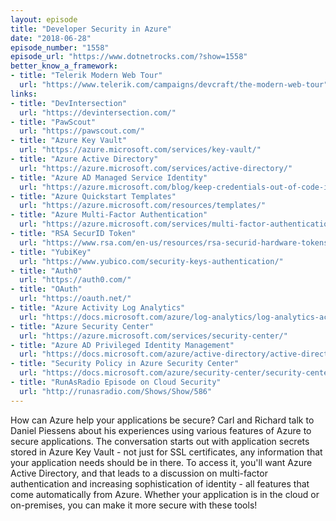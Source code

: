 ```yaml
---
layout: episode
title: "Developer Security in Azure"
date: "2018-06-28"
episode_number: "1558"
episode_url: "https://www.dotnetrocks.com/?show=1558"
better_know_a_framework:
- title: "Telerik Modern Web Tour"
  url: "https://www.telerik.com/campaigns/devcraft/the-modern-web-tour"
links:
- title: "DevIntersection"
  url: "https://devintersection.com/"
- title: "PawScout"
  url: "https://pawscout.com/"
- title: "Azure Key Vault"
  url: "https://azure.microsoft.com/services/key-vault/"
- title: "Azure Active Directory"
  url: "https://azure.microsoft.com/services/active-directory/"
- title: "Azure AD Managed Service Identity"
  url: "https://azure.microsoft.com/blog/keep-credentials-out-of-code-introducing-azure-ad-managed-service-identity/"
- title: "Azure Quickstart Templates"
  url: "https://azure.microsoft.com/resources/templates/"
- title: "Azure Multi-Factor Authentication"
  url: "https://azure.microsoft.com/services/multi-factor-authentication/"
- title: "RSA SecurID Token"
  url: "https://www.rsa.com/en-us/resources/rsa-securid-hardware-tokens"
- title: "YubiKey"
  url: "https://www.yubico.com/security-keys-authentication/"
- title: "Auth0"
  url: "https://auth0.com/"
- title: "OAuth"
  url: "https://oauth.net/"
- title: "Azure Activity Log Analytics"
  url: "https://docs.microsoft.com/azure/log-analytics/log-analytics-activity"
- title: "Azure Security Center"
  url: "https://azure.microsoft.com/services/security-center/"
- title: "Azure AD Privileged Identity Management"
  url: "https://docs.microsoft.com/azure/active-directory/active-directory-privileged-identity-management-configure"
- title: "Security Policy in Azure Security Center"
  url: "https://docs.microsoft.com/azure/security-center/security-center-policies"
- title: "RunAsRadio Episode on Cloud Security"
  url: "http://runasradio.com/Shows/Show/586"
---
```


How can Azure help your applications be secure? Carl and Richard talk to Daniel Piessens about his experiences using various features of Azure to secure applications. The conversation starts out with application secrets stored in Azure Key Vault - not just for SSL certificates, any information that your application needs should be in there. To access it, you'll want Azure Active Directory, and that leads to a discussion on multi-factor authentication and increasing sophistication of identity - all features that come automatically from Azure. Whether your application is in the cloud or on-premises, you can make it more secure with these tools!
